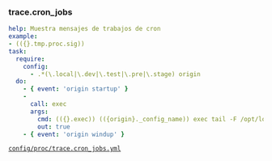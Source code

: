 ### trace.cron_jobs

```yml
help: Muestra mensajes de trabajos de cron
example:
- (({}.tmp.proc.sig))
task:
  require:
    config:
      - .*(\.local|\.dev|\.test|\.pre|\.stage) origin
  do:
    - { event: 'origin startup' }
    -
      call: exec
      args:
        cmd: (({}.exec)) (({origin}._config_name)) exec tail -F /opt/log/cron_jobs.log
        out: true
    - { event: 'origin windup' }
```
[```config/proc/trace.cron_jobs.yml```](../config/proc/trace.cron_jobs.yml)
